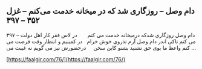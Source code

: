 ## دام وصل – روزگاری شد که در میخانه خدمت می‌کنم – غزل ۳۵۲ – ۳۹۷


۳۹۷ &#8211; دام وصل روزگاری شدکه درمیخانه خدمت می کنم       در لاس فقر کار اهل دولت می کنم تاکی اندر دام وصل آرم تذروی خوش خرام   در کمینیم و انتظار وقت فرصت می کنم واعظ ما بوی حق نشنید بشنو کاین سخن     درحضورش نیز می گویم نه غیبت می &#8230;

[https://faalgir.com/76/](https://faalgir.com/76/) 